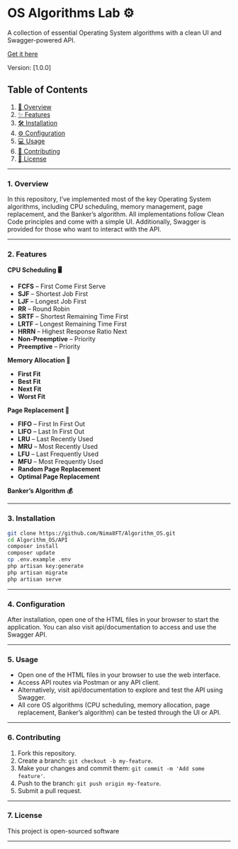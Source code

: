 # OS Algorithms Lab ⚙️

A collection of essential Operating System algorithms with a clean UI and Swagger-powered API.

[Get it here](https://github.com/Nima8FT/Algorithm_OS)

Version: [1.0.0]
## Table of Contents

1. [🚀 Overview](#1-overview)
2. [✨ Features](#2-features)
3. [🛠️ Installation](#3-installation)
4. [⚙️ Configuration](#4-configuration)
5. [💻 Usage](#5-usage)
6. [🤝 Contributing](#6-contributing)
7. [📝 License](#7-license)

---

### 1. Overview

In this repository, I’ve implemented most of the key Operating System algorithms, including CPU scheduling, memory management, page replacement, and the Banker’s algorithm. All implementations follow Clean Code principles and come with a simple UI. Additionally, Swagger is provided for those who want to interact with the API.

---

### 2. Features

**CPU Scheduling 🖥️**
- **FCFS** – First Come First Serve
- **SJF** – Shortest Job First
- **LJF** – Longest Job First
- **RR** – Round Robin
- **SRTF** – Shortest Remaining Time First
- **LRTF** – Longest Remaining Time First
- **HRRN** – Highest Response Ratio Next
- **Non-Preemptive** – Priority
- **Preemptive** – Priority

**Memory Allocation 🧠**
- **First Fit**
- **Best Fit**
- **Next Fit**
- **Worst Fit**

**Page Replacement 📄**
- **FIFO** – First In First Out
- **LIFO** – Last In First Out
- **LRU** – Last Recently Used
- **MRU** – Most Recently Used
- **LFU** – Last Frequently Used
- **MFU** – Most Frequently Used
- **Random Page Replacement**
- **Optimal Page Replacement**

**Banker’s Algorithm 💰**
    
---

### 3. Installation

```bash
git clone https://github.com/Nima8FT/Algorithm_OS.git
cd Algorithm_OS/API
composer install
composer update
cp .env.example .env
php artisan key:generate
php artisan migrate
php artisan serve
```

---

### 4. Configuration

After installation, open one of the HTML files in your browser to start the application.
You can also visit api/documentation to access and use the Swagger API.

---

### 5. Usage

- Open one of the HTML files in your browser to use the web interface.
- Access API routes via Postman or any API client.
- Alternatively, visit api/documentation to explore and test the API using Swagger.
- All core OS algorithms (CPU scheduling, memory allocation, page replacement, Banker’s algorithm) can be tested through the UI or API.

---

### 6. Contributing

1. Fork this repository.
2. Create a branch: `git checkout -b my-feature`.
3. Make your changes and commit them: `git commit -m 'Add some feature'`.
4. Push to the branch: `git push origin my-feature`.
5. Submit a pull request.

---

### 7. License

This project is open-sourced software

---
